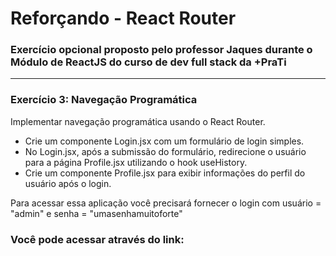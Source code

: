 <h1>Reforçando - React Router</h1>

### Exercício opcional proposto pelo professor Jaques durante o Módulo de ReactJS do curso de dev full stack da +PraTi

<hr/>

### Exercício 3: Navegação Programática

Implementar navegação programática usando o React Router.


- Crie um componente Login.jsx com um formulário de login simples.
- No Login.jsx, após a submissão do formulário, redirecione o usuário para a página Profile.jsx utilizando o hook useHistory.
- Crie um componente Profile.jsx para exibir informações do perfil do usuário após o login.

Para acessar essa aplicação você precisará fornecer o login com usuário = "admin" e senha = "umasenhamuitoforte"

### Você pode acessar através do link: 